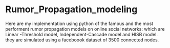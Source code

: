 # Rumor_Propagation_modeling
Here are my implementation using python of the famous and the most performent rumor propagation models on online social networks: which are Linear -Threshold model, Independent-Cascade model and HISB model. they are simulated using a faceboook dataset of 3500 connected nodes.
